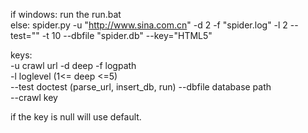 if windows:
    run the run.bat  
else:
    spider.py -u "http://www.sina.com.cn" -d 2 -f "spider.log" -l 2 --test=""  -t 10 --dbfile "spider.db" --key="HTML5" 
    
keys:  
    -u crawl url 
    -d deep 
    -f logpath  
    -l loglevel (1<= deep <=5)  
    --test doctest (parse_url, insert_db, run) 
    --dbfile database path  
    --crawl key 

if the key is null will use default.
